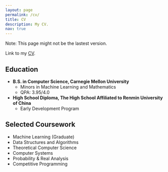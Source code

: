 ```yaml
---
layout: page
permalink: /cv/
title: CV
description: My CV.
nav: true
---
```

Note: This page might not be the lastest version.

Link to my [CV](https://elvis-pan.github.io/assets/pdf/Yan_Pan_Resume.pdf).

## Education
- **B.S. in Computer Science, Carnegie Mellon University**
  - Minors in Machine Learning and Mathematics
  - QPA: 3.95/4.0
- **High School Diploma, The High School Affiliated to Renmin University of China**
  - Early Development Program

## Selected Coursework
- Machine Learning (Graduate)
- Data Structures and Algorithms
- Theoretical Computer Science
- Computer Systems
- Probability \& Real Analysis
- Competitive Programming
